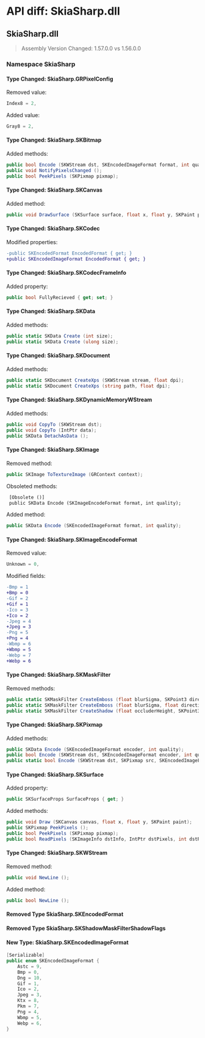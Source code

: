 # API diff: SkiaSharp.dll

## SkiaSharp.dll

> Assembly Version Changed: 1.57.0.0 vs 1.56.0.0

### Namespace SkiaSharp

#### Type Changed: SkiaSharp.GRPixelConfig

Removed value:

```csharp
Index8 = 2,
```

Added value:

```csharp
Gray8 = 2,
```


#### Type Changed: SkiaSharp.SKBitmap

Added methods:

```csharp
public bool Encode (SKWStream dst, SKEncodedImageFormat format, int quality);
public void NotifyPixelsChanged ();
public bool PeekPixels (SKPixmap pixmap);
```


#### Type Changed: SkiaSharp.SKCanvas

Added method:

```csharp
public void DrawSurface (SKSurface surface, float x, float y, SKPaint paint);
```


#### Type Changed: SkiaSharp.SKCodec

Modified properties:

```diff
-public SKEncodedFormat EncodedFormat { get; }
+public SKEncodedImageFormat EncodedFormat { get; }
```


#### Type Changed: SkiaSharp.SKCodecFrameInfo

Added property:

```csharp
public bool FullyRecieved { get; set; }
```


#### Type Changed: SkiaSharp.SKData

Added methods:

```csharp
public static SKData Create (int size);
public static SKData Create (ulong size);
```


#### Type Changed: SkiaSharp.SKDocument

Added methods:

```csharp
public static SKDocument CreateXps (SKWStream stream, float dpi);
public static SKDocument CreateXps (string path, float dpi);
```


#### Type Changed: SkiaSharp.SKDynamicMemoryWStream

Added methods:

```csharp
public void CopyTo (SKWStream dst);
public void CopyTo (IntPtr data);
public SKData DetachAsData ();
```


#### Type Changed: SkiaSharp.SKImage

Removed method:

```csharp
public SKImage ToTextureImage (GRContext context);
```

Obsoleted methods:

```diff
 [Obsolete ()]
 public SKData Encode (SKImageEncodeFormat format, int quality);
```

Added method:

```csharp
public SKData Encode (SKEncodedImageFormat format, int quality);
```


#### Type Changed: SkiaSharp.SKImageEncodeFormat

Removed value:

```csharp
Unknown = 0,
```

Modified fields:

```diff
-Bmp = 1
+Bmp = 0
-Gif = 2
+Gif = 1
-Ico = 3
+Ico = 2
-Jpeg = 4
+Jpeg = 3
-Png = 5
+Png = 4
-Wbmp = 6
+Wbmp = 5
-Webp = 7
+Webp = 6
```


#### Type Changed: SkiaSharp.SKMaskFilter

Removed methods:

```csharp
public static SKMaskFilter CreateEmboss (float blurSigma, SKPoint3 direction, float ambient, float specular);
public static SKMaskFilter CreateEmboss (float blurSigma, float directionX, float directionY, float directionZ, float ambient, float specular);
public static SKMaskFilter CreateShadow (float occluderHeight, SKPoint3 lightPos, float lightRadius, float ambientAlpha, float spotAlpha, SKShadowMaskFilterShadowFlags flags);
```


#### Type Changed: SkiaSharp.SKPixmap

Added methods:

```csharp
public SKData Encode (SKEncodedImageFormat encoder, int quality);
public bool Encode (SKWStream dst, SKEncodedImageFormat encoder, int quality);
public static bool Encode (SKWStream dst, SKPixmap src, SKEncodedImageFormat encoder, int quality);
```


#### Type Changed: SkiaSharp.SKSurface

Added property:

```csharp
public SKSurfaceProps SurfaceProps { get; }
```

Added methods:

```csharp
public void Draw (SKCanvas canvas, float x, float y, SKPaint paint);
public SKPixmap PeekPixels ();
public bool PeekPixels (SKPixmap pixmap);
public bool ReadPixels (SKImageInfo dstInfo, IntPtr dstPixels, int dstRowBytes, int srcX, int srcY);
```


#### Type Changed: SkiaSharp.SKWStream

Removed method:

```csharp
public void NewLine ();
```

Added method:

```csharp
public bool NewLine ();
```


#### Removed Type SkiaSharp.SKEncodedFormat
#### Removed Type SkiaSharp.SKShadowMaskFilterShadowFlags
#### New Type: SkiaSharp.SKEncodedImageFormat

```csharp
[Serializable]
public enum SKEncodedImageFormat {
	Astc = 9,
	Bmp = 0,
	Dng = 10,
	Gif = 1,
	Ico = 2,
	Jpeg = 3,
	Ktx = 8,
	Pkm = 7,
	Png = 4,
	Wbmp = 5,
	Webp = 6,
}
```


